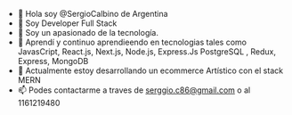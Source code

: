 - 👋 Hola soy @SergioCalbino de Argentina
- 🔭 Soy Developer Full Stack
- 👀 Soy un apasionado de la tecnología. 
- 🌱 Aprendí y continuo aprendieendo en tecnologias tales como JavasCript, React.js, Next.js, Node.js, Express.Js PostgreSQL , Redux, Express, MongoDB
- 💞️ Actualmente estoy desarrollando un ecommerce Artístico con el stack MERN
- 📫 Podes contactarme a traves de serggio.c86@gmail.com o al 1161219480

<!---
SergioCalbino/SergioCalbino is a ✨ special ✨ repository because its `README.md` (this file) appears on your GitHub profile.
You can click the Preview link to take a look at your changes.
--->




